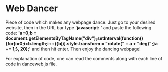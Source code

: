 # Web Dancer
Piece of code which makes any webpage dance. Just go to your desired website, then in the URL bar type **'javascript: '** and paste the following code: **'a=0;b = document.getElementsByTagName("div");setInterval(function(){for(i=0;i<b.length;i++){b[i].style.transform = "rotate(" + a + "deg)";}a += 1;}, 20);'** and then hit enter. Then enjoy the dancing webpage!

For explanation of code, one can read the comments along with each line of code in danceweb.js file.
